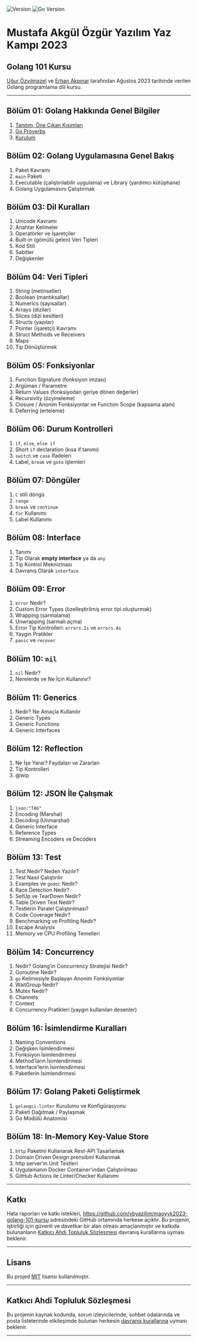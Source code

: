 ![Version](https://img.shields.io/badge/version-0.0.0-orange.svg?style=for-the-badge)
![Go Version](https://img.shields.io/badge/go-1.20.6-orange.svg?style=for-the-badge)

# Mustafa Akgül Özgür Yazılım Yaz Kampı 2023

## Golang 101 Kursu

[Uğur Özyılmazel][vigo] ve [Erhan Akpınar][erhan] tarafından Ağustos 2023 tarihinde verilen
Golang programlama dili kursu.

---

## Bölüm 01: Golang Hakkında Genel Bilgiler

1. [Tanıtım, Öne Çıkan Kısımları](docs/01/01-tanitim.md)
1. [Go Proverbs](docs/01/02-proverbs.md)
1. [Kurulum](docs/01/03-kurulum.md)

## Bölüm 02: Golang Uygulamasına Genel Bakış

1. Paket Kavramı
1. `main` Paketi
1. Executable (çalıştırılabilir uygulama) ve Library (yardımcı kütüphane)
1. Golang Uygulamasını Çalıştırmak

## Bölüm 03: Dil Kuralları

1. Unicode Kavramı
1. Anahtar Kelimeler
1. Operatörler ve İşaretçiler
1. Built-in (gömülü gelen) Veri Tipleri
1. Kod Stili
1. Sabitler
1. Değişkenler

## Bölüm 04: Veri Tipleri

1. String (metinseller)
1. Boolean (mantıksallar)
1. Numerics (sayısallar)
1. Arrays (diziler)
1. Slices (dizi kesitleri)
1. Structs (yapılar)
1. Pointer (işaretçi) Kavramı
1. Struct Methods ve Receivers
1. Maps
1. Tip Dönüştürmek

## Bölüm 05: Fonksiyonlar

1. Function Signature (fonksiyon imzası)
1. Argüman / Parametre
1. Return Values (fonksiyodan geriye dönen değerler)
1. Recursivity (özyineleme)
1. Closure / Anonim Fonksiyonlar ve Function Scope (kapsama alanı)
1. Deferring (erteleme)

## Bölüm 06: Durum Kontrolleri

1. `if`, `else`, `else if`
1. Short `if` declaration (kısa if tanımı)
1. `switch` ve `case` İfadeleri
1. Label, `break` ve `goto` İşlemleri

## Bölüm 07: Döngüler

1. `C` stili döngü
1. `range`
1. `break` ve `continue`
1. `for` Kullanımı
1. Label Kullanımı

## Bölüm 08: Interface

1. Tanımı
1. Tip Olarak **empty interface** ya da `any`
1. Tip Kontrol Meknizması
1. Davranış Olarak `interface`

## Bölüm 09: Error

1. `error` Nedir?
1. Custom Error Types (özelleştirilmiş error tipi oluşturmak)
1. Wrapping (sarmalama)
1. Unwrapping (sarmalı açma)
1. Error Tip Kontrolleri: `errors.Is` ve `errors.As`
1. Yaygın Pratikler
1. `panic` ve `recover`

## Bölüm 10: `nil`

1. `nil` Nedir?
1. Nerelerde ve Ne İçin Kullanınır?

## Bölüm 11: Generics

1. Nedir? Ne Amaçla Kullanılır
1. Generic Types
1. Generic Functions
1. Generic Interfaces

## Bölüm 12: Reflection

1. Ne İşe Yarar? Faydaları ve Zararları
1. Tip Kontrolleri
1. @wip

## Bölüm 12: JSON İle Çalışmak

1. `json:"TAG"`
1. Encoding (Marshal)
1. Decoding (Unmarshal)
1. Generic Interface
1. Reference Types
1. Streaming Encoders ve Decoders

## Bölüm 13: Test

1. Test Nedir? Neden Yazılır?
1. Test Nasıl Çalıştırılır
1. Examples ve `godoc` Nedir?
1. Race Detection Nedir?
1. SetUp ve TearDown Nedir?
1. Table Driven Test Nedir?
1. Testlerin Paralel Çalıştırılması?
1. Code Coverage Nedir?
1. Benchmarking ve Profiling Nedir?
1. Escape Analysis
1. Memory ve CPU Profiling Temelleri

## Bölüm 14: Concurrency

1. Nedir? Golang’in Concurrency Stratejisi Nedir?
1. Goroutine Nedir?
1. `go` Kelimesiyle Başlayan Anonim Fonksiyonlar
1. WaitGroup Nedir?
1. Mutex Nedir?
1. Channels
1. Context
1. Concurrency Pratikleri (yaygın kullanılan desenler)

## Bölüm 16: İsimlendirme Kuralları

1. Naming Conventions
1. Değişken İsimlendirmesi
1. Fonksiyon İsimlendirmesi
1. Method’ların İsimlendirmesi
1. Interface’lerin İsimlendirmesi
1. Paketlerin İsimlendirmesi

## Bölüm 17: Golang Paketi Geliştirmek

1. `golangci-linter` Kurulumu ve Konfigürasyonu
1. Paketi Dağıtmak / Paylaşmak
1. Go Modülü Anatomisi

## Bölüm 18: In-Memory Key-Value Store

1. `http` Paketini Kullanarak Rest-API Tasarlamak
1. Domain Driven Design prensibini Kullanmak
1. http server’ın Unit Testleri
1. Uygulamanın Docker Container’ından Çalıştırılması
1. GitHub Actions ile Linter/Checker Kullanımı

---

## Katkı

Hata raporları ve katkı istekleri,
https://github.com/vbyazilim/maoyyk2023-golang-101-kursu adresindeki GitHub
ortamında herkese açıktır. Bu projenin, işbirliği için güvenli ve davetkar bir
alan olması amaçlanmıştır ve katkıda bulunanların [Katkıcı Ahdi Topluluk
Sözleşmesi][COC] davranış kurallarına uyması beklenir.

---

## Lisans

Bu projed [MIT](https://opensource.org/licenses/MIT) lisansı kullanılmıştır.

---

## Katkıcı Ahdi Topluluk Sözleşmesi

Bu projenin kaynak kodunda, sorun izleyicilerinde, sohbet odalarında ve posta
listelerinde etkileşimde bulunan herkesin [davranış kurallarına][COC] uyması
beklenir.

---

[COC]:   https://github.com/vbyazilim/maoyyk2023-golang-101-kursu/blob/main/CODE_OF_CONDUCT.md
[vigo]:  https://github.com/vigo
[erhan]: https://github.com/erhanakp
